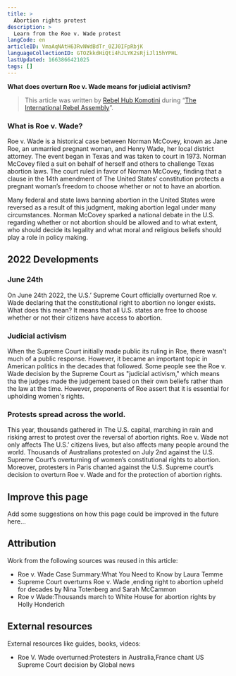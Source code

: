 ```yaml
---
title: >
  Abortion rights protest
description: >
  Learn from the Roe v. Wade protest
langCode: en
articleID: VmaAqNAtH63RvNWdBdTr_0ZJ0IFpRbjK
languageCollectionID: GTOZkkdHiQti4hJLYK2sRjiJl15hYPHL
lastUpdated: 1663866421025
tags: []
---
```


**What does overturn Roe v. Wade means for judicial activism?**

> This article was written by [Rebel Hub Komotini](https://www.instagram.com/rebelhubkomotini/) during “[The International Rebel Assembly](/rebelassembly/hub)”.

### **What is Roe v. Wade?**

Roe v. Wade is a historical case between Norman McCovey, known as Jane Roe, an unmarried pregnant woman, and Henry Wade, her local district attorney. The event began in Texas and was taken to court in 1973. Norman McCovey filed a suit on behalf of herself and others to challenge Texas abortion laws. The court ruled in favor of Norman McCovey, finding that a clause in the 14th amendment of The United States’ constitution protects a pregnant woman’s freedom to choose whether or not to have an abortion.

Many federal and state laws banning abortion in the United States were reversed as a result of this judgment, making abortion legal under many circumstances. Norman McCovey sparked a national debate in the U.S. regarding whether or not abortion should be allowed and to what extent, who should decide its legality and what moral and religious beliefs should play a role in policy making.

## 2022 Developments

### **June 24th**

On June 24th 2022, the U.S.’ Supreme Court officially overturned Roe v. Wade declaring that the constitutional right to abortion no longer exists. What does this mean? It means that all U.S. states are free to choose whether or not their citizens have access to abortion.

### **Judicial activism**

When the Supreme Court initially made public its ruling in Roe, there wasn't much of a public response. However, it became an important topic in American politics in the decades that followed. Some people see the Roe v. Wade decision by the Supreme Court as "judicial activism," which means tha the judges made the judgement based on their own beliefs rather than the law at the time. However, proponents of Roe assert that it is essential for upholding women's rights.

### **Protests spread across the world.**

This year, thousands gathered in The U.S. capital, marching in rain and risking arrest to protest over the reversal of abortion rights. Roe v. Wade not only affects The U.S.’ citizens lives, but also affects many people around the world. Thousands of Australians protested on July 2nd against the U.S. Supreme Court’s overturning of women’s constitutional rights to abortion. Moreover, protesters in Paris chanted against the U.S. Supreme court’s decision to overturn Roe v. Wade and for the protection of abortion rights.

## Improve this page

Add some suggestions on how this page could be improved in the future here…

## Attribution

Work from the following sources was reused in this article:

-   Roe v. Wade Case Summary:What You Need to Know by Laura Temme
-   Supreme Court overturns Roe v. Wade ,ending right to abortion upheld for decades by Nina Totenberg and Sarah McCammon
-   Roe v Wade:Thousands march to White House for abortion rights by Holly Honderich

## External resources

External resources like guides, books, videos:

-   Roe V. Wade overturned:Protesters in Australia,France chant US Supreme Court decision by Global news